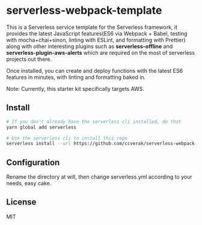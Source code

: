 # serverless-webpack-template

This is a Serverless service template for the Serverless framework, it provides the latest JavaScript features(ES6 via Webpack + Babel, testing with mocha+chai+sinon, linting with ESLint, and formatting with Prettier) along with other interesting plugins such as **serverless-offline** and **serverless-plugin-aws-alerts** which are required on the most of serverless projects out there.

Once installed, you can create and deploy functions with the latest ES6 features in minutes, with linting and formatting baked in.

Note: Currently, this starter kit specifically targets AWS.

## Install

```bash
# If you don't already have the serverless cli installed, do that
yarn global add serverless

# Use the serverless cli to install this repo
serverless install --url https://github.com/ccverak/serverless-webpack-template
```

## Configuration

Rename the directory at will, then change serverless.yml according to your needs, easy cake.

## License

MIT
